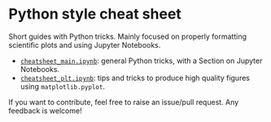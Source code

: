 # Python style cheat sheet
Short guides with Python tricks. Mainly focused on properly formatting scientific plots and using Jupyter Notebooks.

 - [`cheatsheet_main.ipynb`](https://nbviewer.jupyter.org/github/AlvaroGI/python_style_cheatsheet/blob/main/cheatsheet_main.ipynb "See cheatsheet_main.ipynb"): general Python tricks, with a Section on Jupyter Notebooks.
 - [`cheatsheet_plt.ipynb`](https://nbviewer.jupyter.org/github/AlvaroGI/python_style_cheatsheet/blob/main/cheatsheet_plt.ipynb "See cheatsheet_plt.ipynb"): tips and tricks to produce high quality figures using `matplotlib.pyplot`.

If you want to contribute, feel free to raise an issue/pull request. Any feedback is welcome!